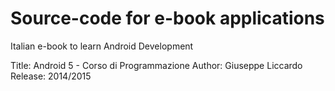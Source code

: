 Source-code for e-book applications
==========

Italian e-book to learn Android Development

Title: Android 5 - Corso di Programmazione
Author: Giuseppe Liccardo
Release: 2014/2015
